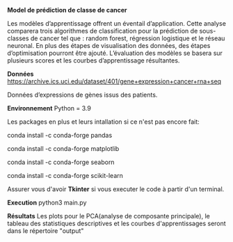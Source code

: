 **Model de prédiction de classe de cancer**

Les modèles d’apprentissage offrent un éventail d’application. Cette analyse comparera trois algorithmes de classification pour la prédiction de sous-classes de cancer tel que : random forest, régression logistique et le réseau neuronal. En plus des étapes de visualisation des données, des étapes d’optimisation pourront être ajouté. L’évaluation des modèles se basera sur plusieurs scores et les courbes d’apprentissage résultantes.

**Données**
https://archive.ics.uci.edu/dataset/401/gene+expression+cancer+rna+seq

Données d’expressions de gènes issus des patients.

**Environnement**
Python = 3.9

Les packages en plus et leurs intallation si ce n'est pas encore fait:

  conda install -c conda-forge pandas
  
  conda install -c conda-forge matplotlib
  
  conda install -c conda-forge seaborn
  
  conda install -c conda-forge scikit-learn

Assurer vous d'avoir **Tkinter** si vous executer le code à partir d'un terminal. 

**Execution**
python3 main.py

**Résultats**
Les plots pour le PCA(analyse de composante principale), le tableau des statistiques descriptives et les courbes d'apprentissages seront dans le répertoire "output"
